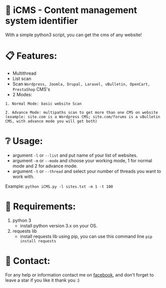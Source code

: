 # :mag_right: iCMS - Content management system identifier
 
 With a simple python3 script, you can get the cms of any website!
# :clipboard: Features:
 - Multithread
 - List scan
 - Scan `Wordpress, Joomla, Drupal, Laravel, vBulletin, OpenCart, PrestaShop` CMS's
 - 2 Modes:
 
 `1. Normal Mode: basic website Scan`
 
 `2. Advance Mode: multipaths scan to get more than one CMS on website (example: site.com is a Wordpress CMS; site.com/forums is a vBulletin CMS, with advance mode you will get both)
 `
# :grey_question: Usage:
 - argument `-l` or `--list` and put name of your list of websites.
 - argument `-m` or `--mode` and choose your working mode, 1 for normal mode and 2 for advance mode.
 - argument `-t` or `--thread` and select your number of threads you want to work with.
 
Example: `python iCMS.py -l sites.txt -m 1 -t 100`

# :electric_plug: Requirements:
1. python 3
    - install python version 3.x on your OS.
2. requests lib
    - install requests lib using pip, you can use this command line `pip install requests`
# :busts_in_silhouette: Contact:
 For any help or information contact me on [facebook](https://www.facebook.com/KtN.1990), and don't forget to leave a star if you like it thank you :)

